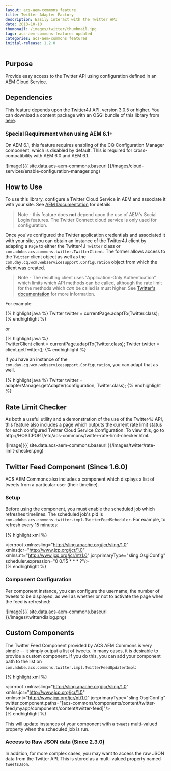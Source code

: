 ```yaml
---
layout: acs-aem-commons_feature
title: Twitter Adapter Factory
description: Easily interact with the Twitter API
date: 2013-10-10
thumbnail: /images/twitter/thumbnail.jpg
tags: acs-aem-commons-features updated
categories: acs-aem-commons features
initial-release: 1.2.0
---
```


## Purpose

Provide easy access to the Twitter API using configuration defined in an AEM Cloud Service.

## Dependencies

This feature depends upon the [Twitter4J](http://twitter4j.org/) API, version 3.0.5 or higher. You can download a content package with an OSGi bundle of this library from [here](https://github.com/Adobe-Consulting-Services/com.adobe.acs.bundles.twitter4j/releases/tag/com.adobe.acs.bundles.twitter4j-1.0.0).

### Special Requirement when using AEM 6.1+

On AEM 6.1, this feature requires enabling of the CQ Configuration Manager component, which is disabled by default. This is required for cross-compatibility with AEM 6.0 and AEM 6.1.

![image]({{ site.data.acs-aem-commons.baseurl }}/images/cloud-services/enable-configuration-manager.png)

## How to Use

To use this library, configure a Twitter Cloud Service in AEM and associate it with your site. See [AEM Documentation](http://bit.ly/1i3px4i) for details.

> Note - this feature does **not** depend upon the use of AEM's Social Login features. The Twitter Connect cloud service is only used for configuration.

Once you've configured the Twitter application credentials and associated it with your site, you can obtain an instance of the Twitter4J client by adapting a `Page` to either the Twitter4J `Twitter` class or `com.adobe.acs.commons.twitter.TwitterClient`. The former allows access to the `Twitter` client object as well as the `com.day.cq.wcm.webservicesupport.Configuration` object from which the client was created.

> Note - The resulting client uses "Application-Only Authentication" which limits which API methods can be called, although the rate limit for the methods which *can* be called is must higher. See [Twitter's documentation](https://dev.twitter.com/docs/auth/application-only-auth) for more information.

For example:

{% highlight java %}
Twitter twitter = currentPage.adaptTo(Twitter.class);
{% endhighlight %}

or

{% highlight java %}   
TwitterClient client = currentPage.adaptTo(Twitter.class);
Twitter twitter = client.getTwitter();
{% endhighlight %}

If you have an instance of the `com.day.cq.wcm.webservicesupport.Configuration`, you can adapt that as well.

{% highlight java %}
Twitter twitter = adapterManager.getAdapter(configuration, Twitter.class);
{% endhighlight %}

## Rate Limit Checker

As both a useful utility and a demonstration of the use of the Twitter4J API, this feature also includes a page which outputs the current rate limit status for each configured Twitter Cloud Service Configuration. To view this, go to http://HOST:PORT/etc/acs-commons/twitter-rate-limit-checker.html.

![image]({{ site.data.acs-aem-commons.baseurl }}/images/twitter/rate-limit-checker.png)

## Twitter Feed Component (Since 1.6.0)

ACS AEM Commons also includes a component which displays a list of tweets from a particular user (their timeline).

### Setup

Before using the component, you must enable the scheduled job which refreshes timelines. The scheduled job's pid is `com.adobe.acs.commons.twitter.impl.TwitterFeedScheduler`. For example, to refresh every 15 minutes:

{% highlight xml %}   
<?xml version="1.0" encoding="UTF-8"?>
<jcr:root xmlns:sling="http://sling.apache.org/jcr/sling/1.0" xmlns:jcr="http://www.jcp.org/jcr/1.0" xmlns:nt="http://www.jcp.org/jcr/nt/1.0"
    jcr:primaryType="sling:OsgiConfig"
    scheduler.expression="0 0/15 * * * ?"/>   
{% endhighlight %}

### Component Configuration

Per component instance, you can configure the username, the number of tweets to be displayed, as well as whether or not to activate the page when the feed is refreshed:

![image]({{ site.data.acs-aem-commons.baseurl }}/images/twitter/dialog.png)

## Custom Components

The Twitter Feed Component provided by ACS AEM Commons is very simple -- it simply output a list of tweets. In many cases, it is desirable to provide a custom component. If you do this, you can add your component path to the list on `com.adobe.acs.commons.twitter.impl.TwitterFeedUpdaterImpl`:

{% highlight xml %}   
<?xml version="1.0" encoding="UTF-8"?>
<jcr:root xmlns:sling="http://sling.apache.org/jcr/sling/1.0" xmlns:jcr="http://www.jcp.org/jcr/1.0" xmlns:nt="http://www.jcp.org/jcr/nt/1.0"
    jcr:primaryType="sling:OsgiConfig"
    twitter.component.paths="[acs-commons/components/content/twitter-feed,myapp/components/content/twitter-feed]"/>   
{% endhighlight %}

This will update instances of your component with a `tweets` multi-valued property when the scheduled job is run.

### Access to Raw JSON data (Since 2.3.0)

In addition, for more complex cases, you may want to access the raw JSON data from the Twitter API. This is stored as a multi-valued property named `tweetsJson`. 